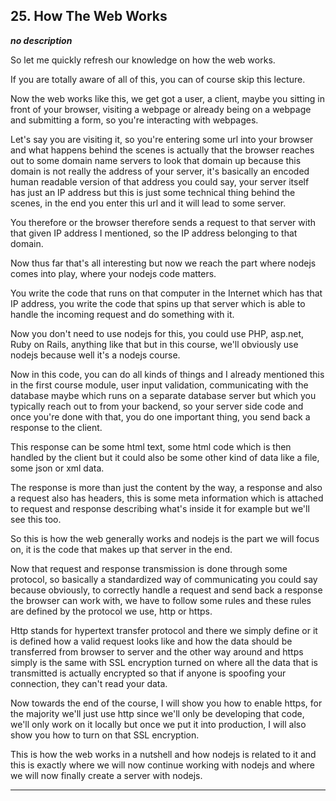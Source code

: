 ## 25. How The Web Works

<strong><em>no description</em></strong>

So let me quickly refresh our knowledge on how the web works. 

If you are totally aware of all of this, you can of course skip this lecture. 

Now the web works like this, we get got a user, a client, maybe you sitting in
front of your browser, visiting a webpage or already being on a webpage and
submitting a form, so you're interacting with webpages. 

Let's say you are visiting it, so you're entering some url into your browser and
what happens behind the scenes is actually that the browser reaches out to some
domain name servers to look that domain up because this domain is not really the
address of your server, it's basically an encoded human readable version of that
address you could say, your server itself has just an IP address but this is
just some technical thing behind the scenes, in the end you enter this url and
it will lead to some server. 

You therefore or the browser therefore sends a request to that server with that
given IP address I mentioned, so the IP address belonging to that domain. 

Now thus far that's all interesting but now we reach the part where nodejs comes
into play, where your nodejs code matters. 

You write the code that runs on that computer in the Internet which has that IP
address, you write the code that spins up that server which is able to handle
the incoming request and do something with it. 

Now you don't need to use nodejs for this, you could use PHP, asp.net, Ruby on
Rails, anything like that but in this course, we'll obviously use nodejs because
well it's a nodejs course. 

Now in this code, you can do all kinds of things and I already mentioned this in
the first course module, user input validation, communicating with the database
maybe which runs on a separate database server but which you typically reach out
to from your backend, so your server side code and once you're done with that,
you do one important thing, you send back a response to the client. 

This response can be some html text, some html code which is then handled by the
client but it could also be some other kind of data like a file, some json or
xml data. 

The response is more than just the content by the way, a response and also a
request also has headers, this is some meta information which is attached to
request and response describing what's inside it for example but we'll see this
too. 

So this is how the web generally works and nodejs is the part we will focus on,
it is the code that makes up that server in the end. 

Now that request and response transmission is done through some protocol, so
basically a standardized way of communicating you could say because obviously,
to correctly handle a request and send back a response the browser can work
with, we have to follow some rules and these rules are defined by the protocol
we use, http or https. 

Http stands for hypertext transfer protocol and there we simply define or it is
defined how a valid request looks like and how the data should be transferred
from browser to server and the other way around and https simply is the same
with SSL encryption turned on where all the data that is transmitted is actually
encrypted so that if anyone is spoofing your connection, they can't read your
data. 

Now towards the end of the course, I will show you how to enable https, for the
majority we'll just use http since we'll only be developing that code, we'll
only work on it locally but once we put it into production, I will also show you
how to turn on that SSL encryption. 

This is how the web works in a nutshell and how nodejs is related to it and this
is exactly where we will now continue working with nodejs and where we will now
finally create a server with nodejs. 

---